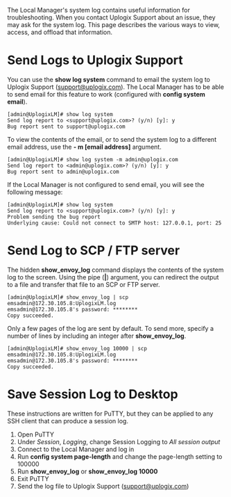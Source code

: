 The Local Manager's system log contains useful information for troubleshooting. When you contact Uplogix Support about an issue, they may ask for the system log. This page describes the various ways to view, access, and offload that information.

# Send Logs to Uplogix Support

You can use the **show log system** command to email the system log to Uplogix Support (support@uplogix.com). The Local Manager has to be able to send email for this feature to work (configured with **config system email**).

```
[admin@UplogixLM]# show log system
Send log report to <support@uplogix.com>? (y/n) [y]: y
Bug report sent to support@uplogix.com
```

To view the contents of the email, or to send the system log to a different email address, use the **- m [email address]** argument.

```
[admin@UplogixLM]# show log system -m admin@uplogix.com
Send log report to <admin@uplogix.com>? (y/n) [y]: y
Bug report sent to admin@uplogix.com
```

If the Local Manager is not configured to send email, you will see the following message:

```
[admin@UplogixLM]# show log system
Send log report to <support@uplogix.com>? (y/n) [y]: y
Problem sending the bug report
Underlying cause: Could not connect to SMTP host: 127.0.0.1, port: 25
```

# Send Log to SCP / FTP server

The hidden **show_envoy_log** command displays the contents of the system log to the screen. Using the pipe (**|**) argument, you can redirect the output to a file and transfer that file to an SCP or FTP server.

```
[admin@UplogixLM]# show_envoy_log | scp emsadmin@172.30.105.8:UplogixLM.log
emsadmin@172.30.105.8's password: ********
Copy succeeded.
```

Only a few pages of the log are sent by default. To send more, specify a number of lines by including an integer after **show_envoy_log**.

```
[admin@UplogixLM]# show_envoy_log 10000 | scp emsadmin@172.30.105.8:UplogixLM.log
emsadmin@172.30.105.8's password: ********
Copy succeeded.
```

# Save Session Log to Desktop

These instructions are written for PuTTY, but they can be applied to any SSH client that can produce a session log. 

1. Open PuTTY
2. Under *Session*, *Logging*, change Session Logging to *All session output*
3. Connect to the Local Manager and log in
4. Run **config system page-length** and change the page-length setting to 100000
5. Run **show_envoy_log** or **show_envoy_log 10000**
6. Exit PuTTY
7. Send the log file to Uplogix Support (support@uplogix.com)